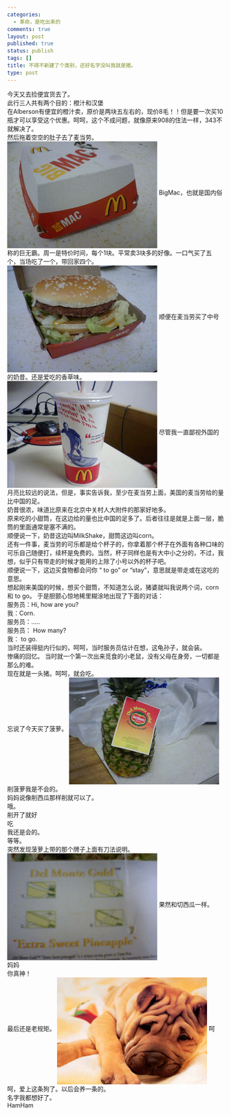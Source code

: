 ```yaml
--- 
categories: 
  - 革命，是吃出来的
comments: true
layout: post
published: true
status: publish
tags: []
title: 不得不新建了个类别，还好名字没叫我就是猪。
type: post
---
```

<div id="msgcns!5F971C000415D85F!372" class="bvMsg">
<div>今天又去捡便宜货去了。<br>此行三人共有两个目的：橙汁和汉堡<br>在Alberson有便宜的橙汁卖，原价是两块五左右的，现价8毛！！但是要一次买10瓶才可以享受这个优惠。呵呵，这个不成问题，就像原来908的住法一样，343不就解决了。<br>然后拖着空空的肚子去了麦当劳。</div>
<img style="width:349px;height:248px;" height="417" src="/images/blog/2006-03-06-bu-de-bu-xin-jian-liao-ge-lei-bie-huan-hao-ming-zi-mei-jiao-wo-jiu-shi-zhu-0.jpg" width="537" align="middle" border="0">
BigMac，也就是国内俗称的巨无霸。周一是特价时间，每个1块。平常卖3块多的好像。一口气买了五个，当场吃了一个，带回家四个。
<img style="width:349px;height:248px;" height="417" src="/images/blog/2006-03-06-bu-de-bu-xin-jian-liao-ge-lei-bie-huan-hao-ming-zi-mei-jiao-wo-jiu-shi-zhu-1.jpg" width="537" align="middle" border="0">
顺便在麦当劳买了中号的奶昔。还是爱吃的香草味。
<img style="width:349px;height:248px;" height="417" src="/images/blog/2006-03-06-bu-de-bu-xin-jian-liao-ge-lei-bie-huan-hao-ming-zi-mei-jiao-wo-jiu-shi-zhu-2.jpg" width="537" align="middle" border="0">
尽管我一直鄙视外国的月亮比较远的说法，但是，事实告诉我，至少在麦当劳上面，美国的麦当劳给的量比中国的足。<br>奶昔很浓，味道比原来在北京中关村人大附件的那家好地多。<br>原来吃的小甜筒，在这边给的量也比中国的足多了。后者往往是就是上面一层，脆筒的里面通常是塞不满的。<br>顺便说一下，奶昔这边叫MilkShake，甜筒这边叫corn。<br>还有一件事，麦当劳的可乐都是给个杯子的，你拿着那个杯子在外面有各种口味的可乐自己随便打，续杯是免费的。当然，杯子同样也是有大中小之分的，不过，我想，似乎只有带走的时候才能用的上除了小号以外的杯子吧。<br>顺便说一下，这边买食物都会问你 “ to go” or “stay”，意思就是带走或在这吃的意思。<br>想起刚来美国的时候，想买个甜筒，不知道怎么说，猪婆就叫我说两个词，corn 和 to go。 于是胆颤心惊地稀里糊涂地出现了下面的对话：
<br>服务员：Hi, how are you?<br>我：Corn.<br>服务员：.....<br>服务员： How many?<br>我： to go.
<br>当时还装得挺内行似的，呵呵，当时服务员估计在想，这龟孙子，就会装。<br>惨痛的回忆。
当时就一个第一次出来觅食的小老鼠，没有父母在身旁，一切都是那么的难。<br>现在就是一头猪。呵呵，就会吃。<br>忘说了今天买了菠萝。
<img style="width:349px;height:248px;" height="417" src="/images/blog/2006-03-06-bu-de-bu-xin-jian-liao-ge-lei-bie-huan-hao-ming-zi-mei-jiao-wo-jiu-shi-zhu-3.jpg" width="537" align="middle" border="0">
削菠萝我是不会的。<br>妈妈说像削西瓜那样削就可以了。<br>哦。<br>削开了就好<br>吃<br>我还是会的。<br>等等。<br>突然发现菠萝上带的那个牌子上面有刀法说明。
<img style="width:349px;height:248px;" height="417" src="/images/blog/2006-03-06-bu-de-bu-xin-jian-liao-ge-lei-bie-huan-hao-ming-zi-mei-jiao-wo-jiu-shi-zhu-4.jpg" width="537" align="middle" border="0">
果然和切西瓜一样。<br>妈妈<br>你真神！
<br>最后还是老规矩。
<img style="width:349px;height:248px;" height="417" src="/images/blog/2006-03-06-bu-de-bu-xin-jian-liao-ge-lei-bie-huan-hao-ming-zi-mei-jiao-wo-jiu-shi-zhu-5.jpg" width="537" align="middle" border="0">
呵呵，爱上这条狗了。以后会养一条的。<br>名字我都想好了。<br>HamHam</div>
